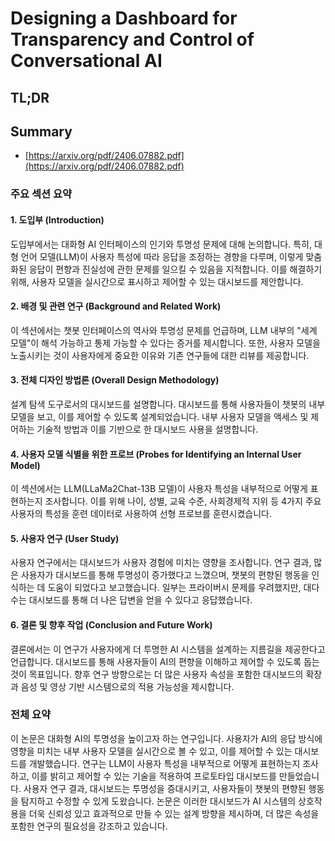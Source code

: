 # Designing a Dashboard for Transparency and Control of Conversational AI
## TL;DR
## Summary
- [https://arxiv.org/pdf/2406.07882.pdf](https://arxiv.org/pdf/2406.07882.pdf)

### 주요 섹션 요약

#### 1. 도입부 (Introduction)
도입부에서는 대화형 AI 인터페이스의 인기와 투명성 문제에 대해 논의합니다. 특히, 대형 언어 모델(LLM)이 사용자 특성에 따라 응답을 조정하는 경향을 다루며, 이렇게 맞춤화된 응답이 편향과 진실성에 관한 문제를 일으킬 수 있음을 지적합니다. 이를 해결하기 위해, 사용자 모델을 실시간으로 표시하고 제어할 수 있는 대시보드를 제안합니다.

#### 2. 배경 및 관련 연구 (Background and Related Work)
이 섹션에서는 챗봇 인터페이스의 역사와 투명성 문제를 언급하며, LLM 내부의 "세계 모델"이 해석 가능하고 통제 가능할 수 있다는 증거를 제시합니다. 또한, 사용자 모델을 노출시키는 것이 사용자에게 중요한 이유와 기존 연구들에 대한 리뷰를 제공합니다.

#### 3. 전체 디자인 방법론 (Overall Design Methodology)
설계 탐색 도구로서의 대시보드를 설명합니다. 대시보드를 통해 사용자들이 챗봇의 내부 모델을 보고, 이를 제어할 수 있도록 설계되었습니다. 내부 사용자 모델을 액세스 및 제어하는 기술적 방법과 이를 기반으로 한 대시보드 사용을 설명합니다.

#### 4. 사용자 모델 식별을 위한 프로브 (Probes for Identifying an Internal User Model)
이 섹션에서는 LLM(LLaMa2Chat-13B 모델)이 사용자 특성을 내부적으로 어떻게 표현하는지 조사합니다. 이를 위해 나이, 성별, 교육 수준, 사회경제적 지위 등 4가지 주요 사용자의 특성을 훈련 데이터로 사용하여 선형 프로브를 훈련시켰습니다.

#### 5. 사용자 연구 (User Study)
사용자 연구에서는 대시보드가 사용자 경험에 미치는 영향을 조사합니다. 연구 결과, 많은 사용자가 대시보드를 통해 투명성이 증가했다고 느꼈으며, 챗봇의 편향된 행동을 인식하는 데 도움이 되었다고 보고했습니다. 일부는 프라이버시 문제를 우려했지만, 대다수는 대시보드를 통해 더 나은 답변을 얻을 수 있다고 응답했습니다.

#### 6. 결론 및 향후 작업 (Conclusion and Future Work)
결론에서는 이 연구가 사용자에게 더 투명한 AI 시스템을 설계하는 지름길을 제공한다고 언급합니다. 대시보드를 통해 사용자들이 AI의 편향을 이해하고 제어할 수 있도록 돕는 것이 목표입니다. 향후 연구 방향으로는 더 많은 사용자 속성을 포함한 대시보드의 확장과 음성 및 영상 기반 시스템으로의 적용 가능성을 제시합니다.

### 전체 요약
이 논문은 대화형 AI의 투명성을 높이고자 하는 연구입니다. 사용자가 AI의 응답 방식에 영향을 미치는 내부 사용자 모델을 실시간으로 볼 수 있고, 이를 제어할 수 있는 대시보드를 개발했습니다. 연구는 LLM이 사용자 특성을 내부적으로 어떻게 표현하는지 조사하고, 이를 밝히고 제어할 수 있는 기술을 적용하여 프로토타입 대시보드를 만들었습니다. 사용자 연구 결과, 대시보드는 투명성을 증대시키고, 사용자들이 챗봇의 편향된 행동을 탐지하고 수정할 수 있게 도왔습니다. 논문은 이러한 대시보드가 AI 시스템의 상호작용을 더욱 신뢰성 있고 효과적으로 만들 수 있는 설계 방향을 제시하며, 더 많은 속성을 포함한 연구의 필요성을 강조하고 있습니다.